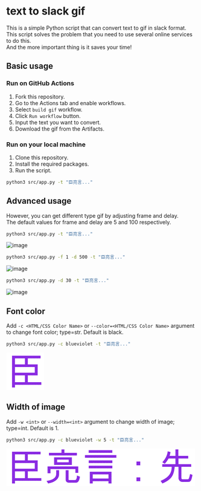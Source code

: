 # text to slack gif

This is a simple Python script that can convert text to gif in slack format.  
This script solves the problem that you need to use several online services to do this.  
And the more important thing is it saves your time!

## Basic usage

### Run on GitHub Actions

1. Fork this repository.
2. Go to the Actions tab and enable workflows.
3. Select `build gif` workflow.
4. Click `Run workflow` button.
5. Input the text you want to convert.
6. Download the gif from the Artifacts.

### Run on your local machine

1. Clone this repository.
2. Install the required packages.
3. Run the script.

```bash
python3 src/app.py -t "臣亮言..."
```

## Advanced usage

However, you can get different type gif by adjusting frame and delay.  
The default values for frame and delay are 5 and 100 respectively.

```bash
python3 src/app.py -t "臣亮言..."
```
![image](https://raw.githubusercontent.com/PttCodingMan/text_to_slack_gif/dev/src/%E8%87%A3%E4%BA%AE%E8%A8%80%20in%20f%205%20d%20100.gif)

```bash
python3 src/app.py -f 1 -d 500 -t "臣亮言..."
```
![image](https://raw.githubusercontent.com/PttCodingMan/text_to_slack_gif/dev/src/%E8%87%A3%E4%BA%AE%E8%A8%80%20in%20f%201%20d%20500.gif)

```bash
python3 src/app.py -d 30 -t "臣亮言..."
```
![image](https://raw.githubusercontent.com/PttCodingMan/text_to_slack_gif/dev/src/%E8%87%A3%E4%BA%AE%E8%A8%80%20in%20f%205%20d%2030.gif)

## Font color

Add `-c <HTML/CSS Color Name>` or `--color=<HTML/CSS Color Name>` argument to change font color; type=str. Default is black. 

```bash
python3 src/app.py -c blueviolet -t "臣亮言..."
```
![image](https://github.com/PersonalComputerRetailer/text_to_slack_gif/blob/dev/src/%E8%87%A3%E4%BA%AE%E8%A8%80%EF%BC%9A%E5%85%88%20in%20f%205%20d%20100_violet.gif)

## Width of image

Add `-w <int>` or `--width=<int>` argument to change width of image; type=int. Default is 1. 

```bash
python3 src/app.py -c blueviolet -w 5 -t "臣亮言..."
```
![image](https://github.com/PersonalComputerRetailer/text_to_slack_gif/blob/dev/src/%E8%87%A3%E4%BA%AE%E8%A8%80%EF%BC%9A%E5%85%88%20in%20f%205%20d%20100_violet_w5.gif)


